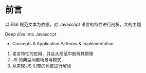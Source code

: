 # 前言

以 ES6 规范文本为依据，对 Javascript 语言的特性进行剖析，大的主题

Deep dive Into Javascript

-   Concepts & Application Patterns & Implementation

1. 语言特性的应用，并且从规范中剖析其原理
1. JS 的典型问题场景与模式
1. 从实现 JS 引擎的角度进行解读
